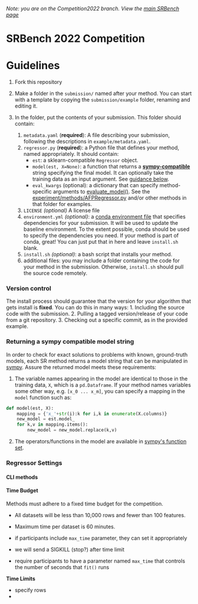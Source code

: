 *Note: you are on the Competition2022 branch. 
View the [main SRBench page](https://github.com/cavalab/srbench)*

# SRBench 2022 Competition

# Guidelines

1. Fork this repository

2. Make a folder in the `submission/` named after your method. You can start with a template by copying the `submission/example` folder, renaming and editing it. 

3. In the folder, put the contents of your submission. This folder should contain:

    1. `metadata.yaml` (**required**): A file describing your submission, following the descriptions in `example/metadata.yaml`.  
    2. `regressor.py` (**required**): a Python file that defines your method, named appropriately. It should contain:
        -   `est`: a sklearn-compatible `Regressor` object. 
        -   `model(est, X=None)`: a function that returns a [**sympy-compatible**](https://www.sympy.org) string specifying the final model. It can optionally take the training data as an input argument. See [guidance below](###-returning-a-sympy-compatible-model-string). 
        -   `eval_kwargs` (optional): a dictionary that can specify method-specific arguments to [evaluate_model()](https://github.com/cavalab/srbench/blob/e3ba2c71dd08b1aaa76414a0af10411b98db59ee/experiment/evaluate_model.py#L24).
  See the [experiment/methods/AFPRegressor.py](https://github.com/cavalab/srbench/blob/master/experiment/methods/AFPRegressor.py) and/or other methods in that folder for examples.
    3. `LICENSE` *(optional)* A license file
    4. `environment.yml` *(optional)*: a [conda environment file](https://docs.conda.io/projects/conda/en/latest/user-guide/tasks/manage-environments.html#creating-an-environment-from-an-environment-yml-file) that specifies dependencies for your submission. 
    It will be used to update the baseline environment. 
    To the extent possible, conda should be used to specify the dependencies you need. 
    If your method is part of conda, great! You can just put that in here and leave `install.sh` blank. 
    5. `install.sh` *(optional)*: a bash script that installs your method. 
    6. additional files: you may include a folder containing the code for your method in the submission. Otherwise, `install.sh` should pull the source code remotely. 

### Version control

The install process should guarantee that the version for your algorithm that gets install is **fixed**. You can do this in many ways: 
        1. Including the source code with the submission. 
        2. Pulling a tagged version/release of your code from a git repository. 
        3. Checking out a specific commit, as in the provided example. 

### Returning a sympy compatible model string
In order to check for exact solutions to problems with known, ground-truth models, each SR method returns a model string that can be manipulated in [sympy](https://www.sympy.org). 
Assure the returned model meets these requirements:

1. The variable names appearing in the model are identical to those in the training data, `X`, which is a `pd.Dataframe`. 
If your method names variables some other way, e.g. `[x_0 ... x_m]`, you can
specify a mapping in the `model` function such as:

```python
def model(est, X):
    mapping = {'x_'+str(i):k for i,k in enumerate(X.columns)}
    new_model = est.model_
    for k,v in mapping.items():
        new_model = new_model.replace(k,v)
```

2. The operators/functions in the model are available in [sympy's function set](https://docs.sympy.org/latest/modules/functions/index.html). 

### Regressor Settings

#### CLI methods

#### Time Budget
Methods must adhere to a fixed time budget for the competition. 

- All datasets will be less than 10,000 rows and fewer than 100 features. 

- Maximum time per dataset is 60 minutes. 

- if participants include `max_time` parameter, they can set it appropriately
- we will send a SIGKILL (stop?) after time limit
- require participants to have a parameter named `max_time` that controls the number of seconds that `fit()` runs

**Time Limits**

-  specify rows 
-  
